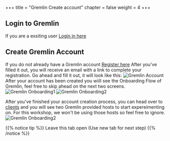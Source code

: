+++
title = "Gremlin Create account"
chapter = false
weight = 4
+++

## Login to Gremlin 
If you are a exsiting user [Login in here](https://app.gremlin.com/login)

## Create Gremlin Account
If you do not already have a Gremlin account [Register here](https://gremlin.com/aws-2020)
After you've filled it out, you will receive an email with a link to complete your registration. Go ahead and fill it out, it will look like this:
![Gremlin Account](/images/gremlin_account_creation.png)
After your account has been created you wiill see the Onboarding Flow of Gremlin, feel free to skip ahead on the next two screens. 
![Gremlin Onboarding1](/images/gremlin_onboarding1.png)
![Gremlin Onboarding2](/images/gremlin_onboarding2.png)

After you've finished your account creation process, you can head over to [clients](https://app.gremlin.com/clients/infrastructure) and you will see two Gremlin provided hosts to start expereimenting on. For this workshop, we won't be using those hosts so feel free to ignore.  
![Gremlin Onboarding2](/images/gremlin_clients.png)



{{% notice tip %}}
Leave this tab open (Use new tab for next step)
{{% /notice %}}


